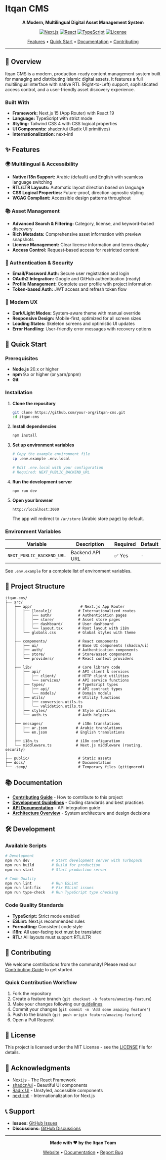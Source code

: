 # Itqan CMS

<div align="center">

**A Modern, Multilingual Digital Asset Management System**

[![Next.js](https://img.shields.io/badge/Next.js-15.5-black)](https://nextjs.org/)
[![React](https://img.shields.io/badge/React-19.1-blue)](https://reactjs.org/)
[![TypeScript](https://img.shields.io/badge/TypeScript-5.x-blue)](https://www.typescriptlang.org/)
[![License](https://img.shields.io/badge/license-MIT-green)](./LICENSE)

[Features](#-features) • [Quick Start](#-quick-start) • [Documentation](#-documentation) • [Contributing](#-contributing)

</div>

---

## 📖 Overview

Itqan CMS is a modern, production-ready content management system built for managing and distributing Islamic digital assets. It features a full multilingual interface with native RTL (Right-to-Left) support, sophisticated access control, and a user-friendly asset discovery experience.

### Built With

- **Framework:** Next.js 15 (App Router) with React 19
- **Language:** TypeScript with strict mode
- **Styling:** Tailwind CSS 4 with CSS logical properties
- **UI Components:** shadcn/ui (Radix UI primitives)
- **Internationalization:** next-intl

## ✨ Features

### 🌍 Multilingual & Accessibility
- **Native i18n Support:** Arabic (default) and English with seamless language switching
- **RTL/LTR Layouts:** Automatic layout direction based on language
- **CSS Logical Properties:** Future-proof, direction-agnostic styling
- **WCAG Compliant:** Accessible design patterns throughout

### 📚 Asset Management
- **Advanced Search & Filtering:** Category, license, and keyword-based discovery
- **Rich Metadata:** Comprehensive asset information with preview snapshots
- **License Management:** Clear license information and terms display
- **Access Control:** Request-based access for restricted content

### 🔐 Authentication & Security
- **Email/Password Auth:** Secure user registration and login
- **OAuth2 Integration:** Google and GitHub authentication (ready)
- **Profile Management:** Complete user profile with project information
- **Token-based Auth:** JWT access and refresh token flow

### 🎨 Modern UX
- **Dark/Light Modes:** System-aware theme with manual override
- **Responsive Design:** Mobile-first, optimized for all screen sizes
- **Loading States:** Skeleton screens and optimistic UI updates
- **Error Handling:** User-friendly error messages with recovery options

## 🚀 Quick Start

### Prerequisites

- **Node.js** 20.x or higher
- **npm** 9.x or higher (or yarn/pnpm)
- **Git**

### Installation

1. **Clone the repository**
   ```bash
   git clone https://github.com/your-org/itqan-cms.git
   cd itqan-cms
   ```

2. **Install dependencies**
   ```bash
   npm install
   ```

3. **Set up environment variables**
   ```bash
   # Copy the example environment file
   cp .env.example .env.local
   
   # Edit .env.local with your configuration
   # Required: NEXT_PUBLIC_BACKEND_URL
   ```

4. **Run the development server**
   ```bash
   npm run dev
   ```

5. **Open your browser**
   ```
   http://localhost:3000
   ```
   
   The app will redirect to `/ar/store` (Arabic store page) by default.

### Environment Variables

| Variable | Description | Required | Default |
|----------|-------------|----------|---------|
| `NEXT_PUBLIC_BACKEND_URL` | Backend API URL | ✅ Yes | - |

See `.env.example` for a complete list of environment variables.

## 📁 Project Structure

```
itqan-cms/
├── src/
│   ├── app/                      # Next.js App Router
│   │   ├── [locale]/            # Internationalized routes
│   │   │   ├── auth/            # Authentication pages
│   │   │   ├── store/           # Asset store pages
│   │   │   ├── dashboard/       # User dashboard
│   │   │   └── layout.tsx       # Root layout with i18n
│   │   └── globals.css          # Global styles with theme
│   │
│   ├── components/              # React components
│   │   ├── ui/                  # Base UI components (shadcn/ui)
│   │   ├── auth/                # Authentication components
│   │   ├── store/               # Store/asset components
│   │   └── providers/           # React context providers
│   │
│   ├── lib/                     # Core library code
│   │   ├── api/                 # API client & services
│   │   │   ├── client/          # HTTP client utilities
│   │   │   └── services/        # API service functions
│   │   ├── types/               # TypeScript types
│   │   │   ├── api/             # API contract types
│   │   │   └── models/          # Domain models
│   │   ├── utils/               # Utility functions
│   │   │   ├── conversion.utils.ts
│   │   │   └── validation.utils.ts
│   │   ├── styles/              # Style utilities
│   │   └── auth.ts              # Auth helpers
│   │
│   ├── messages/                # i18n translations
│   │   ├── ar.json             # Arabic translations
│   │   └── en.json             # English translations
│   │
│   ├── i18n.ts                 # i18n configuration
│   └── middleware.ts           # Next.js middleware (routing, security)
│
├── public/                      # Static assets
├── docs/                        # Documentation
└── .temp/                       # Temporary files (gitignored)
```

## 📚 Documentation

- **[Contributing Guide](./CONTRIBUTING.md)** - How to contribute to this project
- **[Development Guidelines](./GUIDELINES.md)** - Coding standards and best practices
- **[API Documentation](./docs/API.md)** - API integration guide
- **[Architecture Overview](./docs/ARCHITECTURE.md)** - System architecture and design decisions

## 🛠️ Development

### Available Scripts

```bash
# Development
npm run dev          # Start development server with Turbopack
npm run build        # Build for production
npm run start        # Start production server

# Code Quality
npm run lint         # Run ESLint
npm run lint:fix     # Fix ESLint issues
npm run type-check   # Run TypeScript type checking
```

### Code Quality Standards

- **TypeScript:** Strict mode enabled
- **ESLint:** Next.js recommended rules
- **Formatting:** Consistent code style
- **i18n:** All user-facing text must be translated
- **RTL:** All layouts must support RTL/LTR

## 🤝 Contributing

We welcome contributions from the community! Please read our [Contributing Guide](./CONTRIBUTING.md) to get started.

### Quick Contribution Workflow

1. Fork the repository
2. Create a feature branch (`git checkout -b feature/amazing-feature`)
3. Make your changes following our [guidelines](./GUIDELINES.md)
4. Commit your changes (`git commit -m 'Add some amazing feature'`)
5. Push to the branch (`git push origin feature/amazing-feature`)
6. Open a Pull Request

## 📄 License

This project is licensed under the MIT License - see the [LICENSE](./LICENSE) file for details.

## 🙏 Acknowledgments

- [Next.js](https://nextjs.org/) - The React Framework
- [shadcn/ui](https://ui.shadcn.com/) - Beautiful UI components
- [Radix UI](https://www.radix-ui.com/) - Unstyled, accessible components
- [next-intl](https://next-intl-docs.vercel.app/) - Internationalization for Next.js

## 📞 Support

- **Issues:** [GitHub Issues](https://github.com/your-org/itqan-cms/issues)
- **Discussions:** [GitHub Discussions](https://github.com/your-org/itqan-cms/discussions)

---

<div align="center">

**Made with ❤️ by the Itqan Team**

[Website](https://itqan.dev) • [Documentation](./docs) • [Report Bug](https://github.com/your-org/itqan-cms/issues)

</div>
